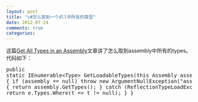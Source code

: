 ```yaml
---
layout: post
title: "c#怎么取到一个dll中所有的类型"
date: 2012-07-24
comments: true
categories: 
---
```

这篇<a href="http://haacked.com/archive/2012/07/23/get-all-types-in-an-assembly.aspx?utm_source=feedburner&amp;utm_medium=feed&amp;utm_campaign=Feed%3A+haacked+%28you%27ve+been+HAACKED%29">Get All Types in an Assembly</a>文章讲了怎么取到assembly中所有的types。<br />代码如下：<br /><pre class="csharpcode">public static IEnumerable&lt;Type&gt; GetLoadableTypes(this Assembly assembly)
{
    if (assembly == null) throw new ArgumentNullException("assembly");
    try
    {
        return assembly.GetTypes();
    }
    catch (ReflectionTypeLoadException e)
    {
        return e.Types.Where(t =&gt; t != null);
    }
}
</pre><br /><blockquote></blockquote>